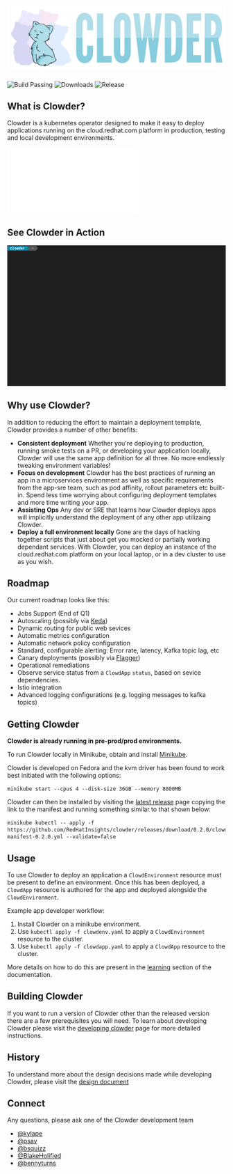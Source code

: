# <img src="docs/images/clowder.svg" width="800" alt="Clowder - Clowd Platform Operator">
![Build Passing](https://img.shields.io/github/workflow/status/RedHatInsights/clowder/Run%20Unit%20Tests)
![Downloads](https://img.shields.io/github/downloads/RedHatInsights/clowder/total.svg)
![Release](https://img.shields.io/github/v/release/RedHatInsights/clowder)

## What is Clowder?

Clowder is a kubernetes operator designed to make it easy to deploy applications
running on the cloud.redhat.com platform in production, testing and local
development environments.

![Learn More](docs/learn-more.md)

## See Clowder in Action

<img src="docs/images/terminal-example.gif" alt="Animated GIF terminal example">

## Why use Clowder?

In addition to reducing the effort to maintain a deployment template, Clowder 
provides a number of other benefits:

- **Consistent deployment** Whether you're deploying to production, running smoke
  tests on a PR, or developing your application locally, Clowder will use the 
  same app definition for all three. No more endlessly tweaking environment variables! 
- **Focus on development** Clowder has the best practices of running an app in
  a microservices environment as well as specific requirements from the app-sre
  team, such as pod affinity, rollout parameters etc built-in. Spend less time
  worrying about configuring deployment templates and more time writing your app.
- **Assisting Ops** Any dev or SRE that learns how Clowder deploys apps will
  implicitly understand the deployment of any other app utilizaing Clowder.
- **Deploy a full environment locally** Gone are the days of hacking together
  scripts that just about get you mocked or partially working dependant services.
  With  Clowder, you can deploy an instance of the cloud.redhat.com platform on your
  local laptop, or in a dev cluster to use as you wish.

## Roadmap

Our current roadmap looks like this:

- Jobs Support (End of Q1)
- Autoscaling (possibly via [Keda](https://github.com/kedacore/keda))
- Dynamic routing for public web sevices
- Automatic metrics configuration
- Automatic network policy configuration
- Standard, configurable alerting: Error rate, latency, Kafka topic lag, etc
- Canary deployments (possibly via [Flagger](https://github.com/weaveworks/flagger))
- Operational remediations
- Observe service status from a `ClowdApp` `status`, based on sevice dependencies.
- Istio integration
- Advanced logging configurations (e.g. logging messages to kafka topics)

## Getting Clowder

**Clowder is already running in pre-prod/prod environments.**

To run Clowder locally in Minikube, obtain and install 
[Minikube](https://minikube.sigs.k8s.io/docs/start/).

Clowder is developed on Fedora and the kvm driver has been found to work best
initiated with the following options:

  ```
  minikube start --cpus 4 --disk-size 36GB --memory 8000MB
  ```

Clowder can then be installed by visiting the 
[latest release](https://github.com/RedHatInsights/clowder/releases/latest) 
page copying the link to the manifest and running something similar to that
shown below:

  ```
  minikube kubectl -- apply -f https://github.com/RedHatInsights/clowder/releases/download/0.2.0/clowder-manifest-0.2.0.yml --validate=false
  ```
## Usage

To use Clowder to deploy an application a `ClowdEnvironment` resource must be
present to define an environment. Once this has been deployed, a `ClowdApp` 
resource is authored for the app and deployed alongside the `ClowdEnvironment`.

Example app developer workflow:

1. Install Clowder on a minikube environment.
2. Use `kubectl apply -f clowdenv.yaml` to apply a `ClowdEnvironment` resource
   to the cluster.
3. Use `kubectl apply -f clowdapp.yaml` to apply a `ClowdApp` resource to the
   cluster.

More details on how to do this are present in the [learning](learning) section
of the documentation.

## Building Clowder

If you want to run a version of Clowder other than the released version there
are a few prerequisites you will need. To learn about developing Clowder please
visit the [developing clowder](page) page for more detailed instructions.

## History

To understand more about the design decisions made while developing Clowder,
please visit the [design document](docs/clowder-design.rst)

## Connect

Any questions, please ask one of the Clowder development team

- [@kylape](https://github.com/kylape)
- [@psav](https://github.com/psav)
- [@bsquizz](https://github.com/bsquizz)
- [@BlakeHolified](https://github.com/BlakeHolifield)
- [@bennyturns](https://github.com/bennyturns)
